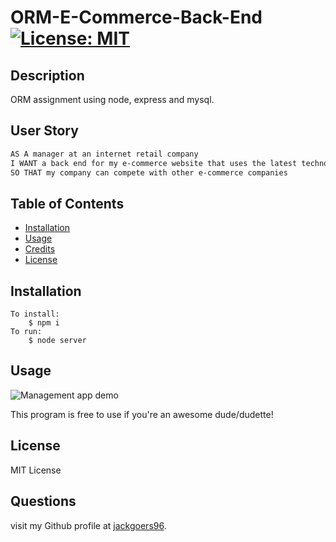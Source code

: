 
# ORM-E-Commerce-Back-End [![License: MIT](https://img.shields.io/badge/License-MIT-yellow.svg)](https://opensource.org/licenses/MIT)

## Description

ORM assignment using node, express and mysql.

## User Story

```md
AS A manager at an internet retail company
I WANT a back end for my e-commerce website that uses the latest technologies
SO THAT my company can compete with other e-commerce companies
```


## Table of Contents

- [Installation](#installation)
- [Usage](#usage)
- [Credits](#credits)
- [License](#license)

## Installation

```
To install:
    $ npm i
To run:
    $ node server
```

## Usage

![Management app demo]()

This program is free to use if you're an awesome dude/dudette!

## License

MIT License


## Questions


visit my Github profile at [jackgoers96](https://github.com/jackgoers96).

